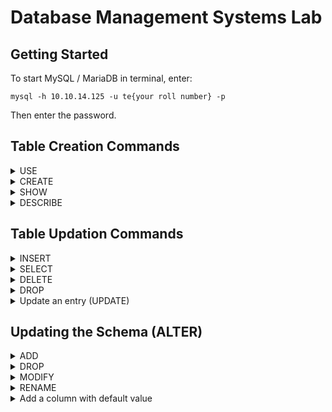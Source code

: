 # Database Management Systems Lab

## Getting Started
To start MySQL / MariaDB in terminal, enter:
```
mysql -h 10.10.14.125 -u te{your roll number} -p
```
Then enter the password.

## Table Creation Commands

<details>
<summary>USE</summary>

Uses the specified database.

`USE {db name}`
```
USE 31380_db
```
</details>

<details>
<summary>CREATE</summary>
    
Creates a table.

`CREATE TABLE {table name} (colname datatype, colname datatype, colname datatype);`
```
CREATE TABLE student (Roll INT, Name VARCHAR(150), Marks INT);
```
</details>

<details>
<summary>SHOW</summary>

Shows all tables present in the current database.
    
`SHOW TABLES;`
```
SHOW TABLES;
```
Output:
```
+--------------------+
| Tables_in_31380_db |
+--------------------+
| student            |
+--------------------+
1 row in set (0.00 sec)
```
</details>

<details>
<summary>DESCRIBE</summary>

Shows all info related to the given table.
    
`DESCRIBE {table}`
```
DESCRIBE student;
```
Output:
```
+-------+--------------+------+-----+---------+-------+
| Field | Type         | Null | Key | Default | Extra |
+-------+--------------+------+-----+---------+-------+
| Roll  | int(11)      | YES  |     | NULL    |       |
| name  | varchar(150) | YES  |     | NULL    |       |
| Marks | int(11)      | YES  |     | NULL    |       |
+-------+--------------+------+-----+---------+-------+
3 rows in set (0.002 sec)
```
</details>

## Table Updation Commands

<details>
<summary>INSERT</summary>
    
`INSERT INTO {table} VALUES {records};`
```
INSERT INTO student values (01, 'ABC', 70);
INSERT INTO student values (02, 'DEF', 80), (03, 'GHI', 90);
```
</details>

<details>
<summary>SELECT</summary>

`SELECT {field names / *} FROM {table name} WHERE {condition};`
```
SELECT * from student;
```
Output:
```
+------+------+-------+
| Roll | name | Marks |
+------+------+-------+
|    1 | ABC  |    70 |
|    2 | DEF  |    80 |
|    3 | GHI  |    90 |
|    4 | JKL  |    65 |
|    5 | MNO  |    75 |
+------+------+-------+
```
More Examples:
```
MariaDB [31380_db]> SELECT 5 from student;
+---+
| 5 |
+---+
| 5 |
| 5 |
| 5 |
| 5 |
| 5 |
+---+
5 rows in set (0.001 sec)

MariaDB [31380_db]> SELECT Roll from student;
+------+
| Roll |
+------+
|    1 |
|    2 |
|    3 |
|    4 |
|    5 |
+------+
5 rows in set (0.001 sec)

MariaDB [31380_db]> SELECT Marks from student;
+-------+
| Marks |
+-------+
|    70 |
|    80 |
|    90 |
|    65 |
|    75 |
+-------+
5 rows in set (0.001 sec)

MariaDB [31380_db]> SELECT * FROM student where Roll=5;
+------+------+-------+
| Roll | name | Marks |
+------+------+-------+
|    5 | MNO  |    75 |
+------+------+-------+
1 row in set (0.001 sec)

MariaDB [31380_db]> SELECT * FROM student where Name='ABC';
+------+------+-------+
| Roll | name | Marks |
+------+------+-------+
|    1 | ABC  |    70 |
+------+------+-------+
1 row in set (0.001 sec)

MariaDB [31380_db]> SELECT Name, Roll FROM student where Roll=2&&Name='DEF';
+------+------+
| Name | Roll |
+------+------+
| DEF  |    2 |
+------+------+
1 row in set (0.001 sec)

MariaDB [31380_db]> SELECT Name, Roll FROM student where Roll=5&&Name='MNO';
+------+------+
| Name | Roll |
+------+------+
| MNO  |    5 |
| MNO  |    5 |
+------+------+
2 rows in set (0.001 sec)
```
</details>

<details>
<summary>DELETE</summary>
    
`DELETE FROM {table name} WHERE {condition};` : Deletes a given record from the current table.
```
MariaDB [31380_db]> DELETE FROM student WHERE Roll=1;
Query OK, 1 row affected (0.042 sec)

MariaDB [31380_db]> SELECT * from student;
+------+------+-------+
| Roll | name | Marks |
+------+------+-------+
|    2 | DEF  |    80 |
|    3 | GHI  |    90 |
|    4 | JKL  |    65 |
|    5 | MNO  |    75 |
|    4 | JKL  |    65 |
|    5 | MNO  |    75 |
+------+------+-------+
6 rows in set (0.001 sec)

MariaDB [31380_db]> DELETE FROM student WHERE Roll=5;
Query OK, 2 rows affected (0.038 sec)

MariaDB [31380_db]> SELECT * from student;
+------+------+-------+
| Roll | name | Marks |
+------+------+-------+
|    2 | DEF  |    80 |
|    3 | GHI  |    90 |
|    4 | JKL  |    65 |
|    4 | JKL  |    65 |
+------+------+-------+
4 rows in set (0.001 sec)
```
</details>

<details>
<summary>DROP</summary>
    
`DROP TABLE {table name}` : Deletes the table and schema.
```
DROP TABLE student;
```
</details>

<details>
<summary>Update an entry (UPDATE)</summary>
    
`UPDATE {table name} 
SET column1 = value1, column2 = value2, ... 
WHERE {condition};`
```
UPDATE Customers
SET ContactName = 'Alfred Schmidt', City = 'Frankfurt'
WHERE CustomerID = 1;
```
</details>

## Updating the Schema (ALTER)

<details>
<summary>ADD</summary>
    
Add a new column to the DB.
```
ALTER TABLE table_name
    ADD new_column_name column_definition
    [FIRST | AFTER column_name],
    ADD new_column_name column_definition
    [FIRST | AFTER column_name],
    ...;
```
</details>

<details>
<summary>DROP</summary>
    
Delete a column from the schema.
```
ALTER TABLE table_name
    DROP COLUMN column_name;
```
</details>

<details>
<summary>MODIFY</summary>
    
Modify an existing column schema.
```
ALTER TABLE table_name
    MODIFY column_name column_definition
    [ FIRST | AFTER column_name],
    MODIFY column_name column_definition
    [ FIRST | AFTER column_name],
    ...;
```
</details>

<details>
<summary>RENAME</summary>
    
Rename an existing column.
```
ALTER TABLE table_name
    CHANGE COLUMN original_name new_name column_definition
    [FIRST | AFTER column_name];
```
</details>

<details>
    <summary>Add a column with default value</summary>

    ```
    ALTER TABLE table_name 
        ADD col_name data_type 
        DEFAULT def_value 
        [FIRST | AFTER column_name];
    ```
</details>
